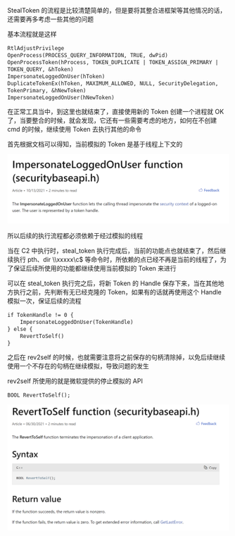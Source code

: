 StealToken 的流程是比较清楚简单的，但是要将其整合进框架等其他情况的话，还需要再多考虑一些其他的问题

基本流程就是这样

```
RtlAdjustPrivilege
OpenProcess(PROCESS_QUERY_INFORMATION, TRUE, dwPid)
OpenProcessToken(hProcess, TOKEN_DUPLICATE | TOKEN_ASSIGN_PRIMARY | TOKEN_QUERY, &hToken)
ImpersonateLoggedOnUser(hToken)
DuplicateTokenEx(hToken, MAXIMUM_ALLOWED, NULL, SecurityDelegation, TokenPrimary, &hNewToken)
ImpersonateLoggedOnUser(hNewToken)
```

在正常工具当中，到这里也就结束了，直接使用新的 Token 创建一个进程就 OK 了，当要整合的时候，就会发现，它还有一些需要考虑的地方，如何在不创建 cmd 的时候，继续使用 Token 去执行其他的命令

首先根据文档可以得知，当前模拟的 Token 是基于线程上下文的

![image-20221130215623677](./StealToken.assets/image-20221130215623677.png)

所以后续的执行流程都必须依赖于经过模拟的线程

当在 C2 中执行时，steal_token 执行完成后，当前的功能点也就结束了，然后继续执行 pth、dir \\\\xxxxx\\c$ 等命令时，所依赖的点已经不再是当前的线程了，为了保证后续所使用的功能都继续使用当前模拟的 Token 来进行

可以在 steal_token 执行完之后，将新 Token 的 Handle 保存下来，当在其他地方执行之前，先判断有无已经克隆的 Token，如果有的话就再使用这个 Handle 模拟一次，保证后续的流程

```
if TokenHandle != 0 {
	ImpersonateLoggedOnUser(TokenHandle)
} else {
	RevertToSelf()
}
```

之后在 rev2self 的时候，也就需要注意将之前保存的句柄清除掉，以免后续继续使用一个不存在的句柄在继续模拟，导致问题的发生

rev2self 所使用的就是微软提供的停止模拟的 API

```
BOOL RevertToSelf();
```

![image-20221130220409419](./StealToken.assets/image-20221130220409419.png)



